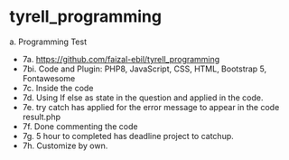 # tyrell_programming
a. Programming Test

- 7a. https://github.com/faizal-ebil/tyrell_programming
- 7bi. Code and Plugin: PHP8, JavaScript, CSS, HTML, Bootstrap 5, Fontawesome
- 7c. Inside the code
- 7d. Using If else as state in the question and applied in the code.
- 7e. try catch has applied for the error message to appear in the code result.php
- 7f. Done commenting the code
- 7g. 5 hour to completed has deadline project to catchup.
- 7h. Customize by own.
